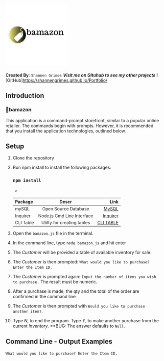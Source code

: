 ## ![bamazon Logo](logo.png)

**Created By**: `Shannen Grimes`
***Visit me on Gituhub to see my other projects***
![GitHub]https://shannengrimes.github.io/Portfolio/

## Introduction
### :small_orange_diamond:bamazon
This application is a command-prompt storefront, similar to a popular online retailer.  The commands begin with prompts.  However, it is recommended that you install the application technologies, outlined below.

## Setup

1. Clone the repository
2. Run npm install to install the following packages:

      ### `npm install`
      - 
      | Package       | Descr                        | Link                                                            |
      | ------------- |:-------------:               | -----:                                                          |
      | mySQL         | Open Source Database         | [MySQL](https://www.mysql.com/downloads/)                       |
      | Inquirer      | Node.js Cmd Line Interface   | [Inquirer](https://www.npmjs.com/package/inquirer)              |
      | CLI Table     | Utilty for creating tables   | [CLI TABLE](https://www.npmjs.com/package/cli-table)            |

3. Open the `bamazon.js` file in the terminal.
4. In the command line, type `node bamazon.js` and hit enter
5. The *Customer* will be provided a table of available inventory for sale.
6. The *Customer* is then prompted: `What would you like to purchase? Enter the Item ID.`
7. The *Customer* is prompted again: `Input the number of items you wish to purchase.` The result must be numeric.
8. After a purchase is made, the qty and the total of the order are confirmed in the command line.
9. The *Customer* is then prompted with `Would you like to purchase another item?`. 
10. Type *N*, to end the program.  Type *Y*, to make another purchase from the current *Inventory*. **BUG: The answer defaults to `Null`.


## Command Line - Output Examples

`What would you like to purchase? Enter the Item ID.`


